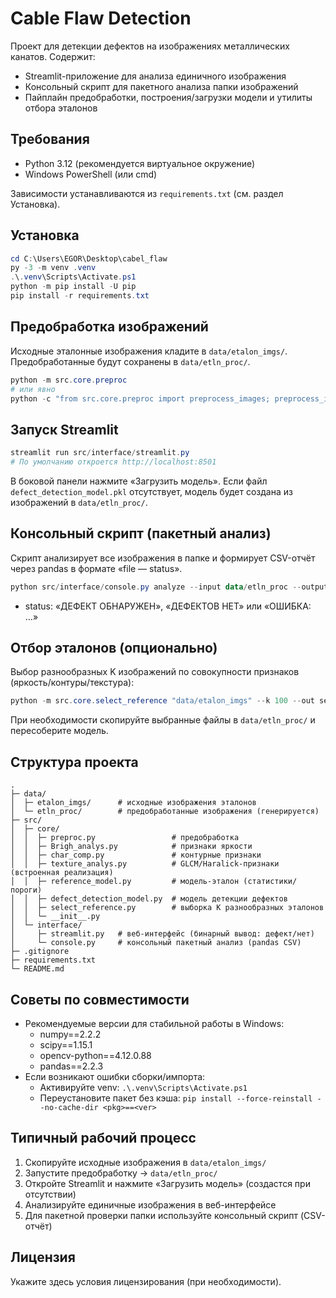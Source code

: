 # Cable Flaw Detection

Проект для детекции дефектов на изображениях металлических канатов. Содержит:
- Streamlit-приложение для анализа единичного изображения
- Консольный скрипт для пакетного анализа папки изображений
- Пайплайн предобработки, построения/загрузки модели и утилиты отбора эталонов

## Требования
- Python 3.12 (рекомендуется виртуальное окружение)
- Windows PowerShell (или cmd)

Зависимости устанавливаются из `requirements.txt` (см. раздел Установка).

## Установка
```powershell
cd C:\Users\EGOR\Desktop\cabel_flaw
py -3 -m venv .venv
.\.venv\Scripts\Activate.ps1
python -m pip install -U pip
pip install -r requirements.txt
```

## Предобработка изображений
Исходные эталонные изображения кладите в `data/etalon_imgs/`. Предобработанные будут сохранены в `data/etln_proc/`.
```powershell
python -m src.core.preproc
# или явно
python -c "from src.core.preproc import preprocess_images; preprocess_images('data/etalon_imgs','data/etln_proc')"
```

## Запуск Streamlit
```powershell
streamlit run src/interface/streamlit.py
# По умолчанию откроется http://localhost:8501
```
В боковой панели нажмите «Загрузить модель». Если файл `defect_detection_model.pkl` отсутствует, модель будет создана из изображений в `data/etln_proc/`.

## Консольный скрипт (пакетный анализ)
Скрипт анализирует все изображения в папке и формирует CSV-отчёт через pandas в формате «file — status».
```powershell
python src/interface/console.py analyze --input data/etln_proc --output results.csv --model defect_detection_model.pkl
```
- status: «ДЕФЕКТ ОБНАРУЖЕН», «ДЕФЕКТОВ НЕТ» или «ОШИБКА: …»

## Отбор эталонов (опционально)
Выбор разнообразных K изображений по совокупности признаков (яркость/контуры/текстура):
```powershell
python -m src.core.select_reference "data/etalon_imgs" --k 100 --out selected_reference.json
```
При необходимости скопируйте выбранные файлы в `data/etln_proc/` и пересоберите модель.

## Структура проекта
```
.
├─ data/
│  ├─ etalon_imgs/      # исходные изображения эталонов
│  └─ etln_proc/        # предобработанные изображения (генерируется)
├─ src/
│  ├─ core/
│  │  ├─ preproc.py                 # предобработка
│  │  ├─ Brigh_analys.py            # признаки яркости
│  │  ├─ char_comp.py               # контурные признаки
│  │  ├─ texture_analys.py          # GLCM/Haralick-признаки (встроенная реализация)
│  │  ├─ reference_model.py         # модель-эталон (статистики/пороги)
│  │  ├─ defect_detection_model.py  # модель детекции дефектов
│  │  ├─ select_reference.py        # выборка K разнообразных эталонов
│  │  └─ __init__.py
│  └─ interface/
│     ├─ streamlit.py   # веб-интерфейс (бинарный вывод: дефект/нет)
│     └─ console.py     # консольный пакетный анализ (pandas CSV)
├─ .gitignore
├─ requirements.txt
└─ README.md
```

## Советы по совместимости
- Рекомендуемые версии для стабильной работы в Windows:
  - numpy==2.2.2
  - scipy==1.15.1
  - opencv-python==4.12.0.88
  - pandas==2.2.3
- Если возникают ошибки сборки/импорта:
  - Активируйте venv: `.\.venv\Scripts\Activate.ps1`
  - Переустановите пакет без кэша: `pip install --force-reinstall --no-cache-dir <pkg>==<ver>`

## Типичный рабочий процесс
1) Скопируйте исходные изображения в `data/etalon_imgs/`
2) Запустите предобработку → `data/etln_proc/`
3) Откройте Streamlit и нажмите «Загрузить модель» (создастся при отсутствии)
4) Анализируйте единичные изображения в веб-интерфейсе
5) Для пакетной проверки папки используйте консольный скрипт (CSV-отчёт)

## Лицензия
Укажите здесь условия лицензирования (при необходимости).
